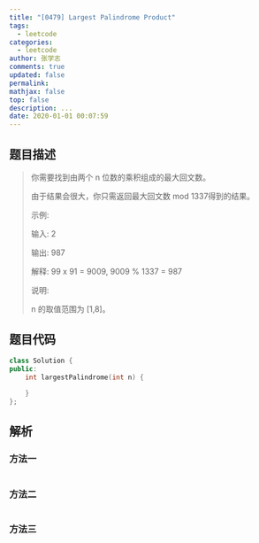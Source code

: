 ```yaml
---
title: "[0479] Largest Palindrome Product"
tags:
  - leetcode
categories:
  - leetcode
author: 张学志
comments: true
updated: false
permalink:
mathjax: false
top: false
description: ...
date: 2020-01-01 00:07:59
---
```


## 题目描述

> 你需要找到由两个 n 位数的乘积组成的最大回文数。 
> 
> 由于结果会很大，你只需返回最大回文数 mod 1337得到的结果。 
> 
> 示例: 
> 
> 输入: 2 
> 
> 输出: 987 
> 
> 解释: 99 x 91 = 9009, 9009 % 1337 = 987 
> 
> 说明: 
> 
> n 的取值范围为 [1,8]。 
> 

## 题目代码

```cpp
class Solution {
public:
    int largestPalindrome(int n) {
        
    }
};
```

## 解析

### 方法一

```cpp

```

### 方法二

```cpp

```

### 方法三

```cpp

```

